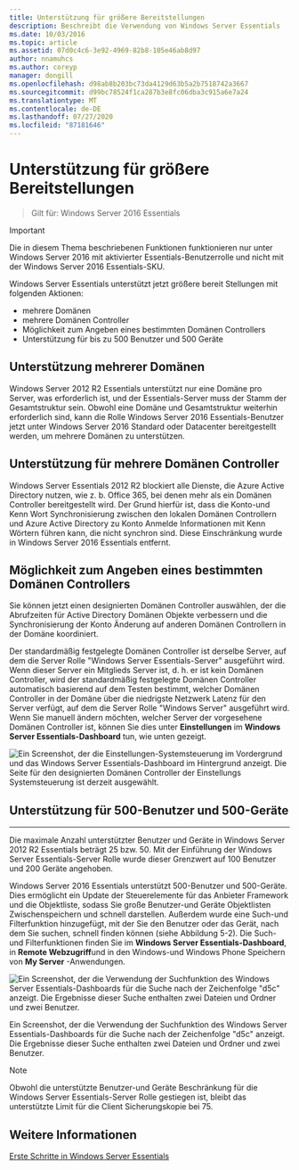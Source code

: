 ```yaml
---
title: Unterstützung für größere Bereitstellungen
description: Beschreibt die Verwendung von Windows Server Essentials
ms.date: 10/03/2016
ms.topic: article
ms.assetid: 07d0c4c6-3e92-4969-82b8-105e46ab8d97
author: nnamuhcs
ms.author: coreyp
manager: dongill
ms.openlocfilehash: d98ab8b203bc73da4129d63b5a2b7518742a3667
ms.sourcegitcommit: d99bc78524f1ca287b3e8fc06dba3c915a6e7a24
ms.translationtype: MT
ms.contentlocale: de-DE
ms.lasthandoff: 07/27/2020
ms.locfileid: "87181646"
---
```

# <a name="support-for-larger-deployments"></a>Unterstützung für größere Bereitstellungen

>Gilt für: Windows Server 2016 Essentials

> [!IMPORTANT]
> Die in diesem Thema beschriebenen Funktionen funktionieren nur unter Windows Server 2016 mit aktivierter Essentials-Benutzerrolle und nicht mit der Windows Server 2016 Essentials-SKU.


Windows Server Essentials unterstützt jetzt größere bereit Stellungen mit folgenden Aktionen:

- mehrere Domänen
- mehrere Domänen Controller
- Möglichkeit zum Angeben eines bestimmten Domänen Controllers
- Unterstützung für bis zu 500 Benutzer und 500 Geräte

## <a name="support-for-multiple-domains"></a>Unterstützung mehrerer Domänen

Windows Server 2012 R2 Essentials unterstützt nur eine Domäne pro Server, was erforderlich ist, und der Essentials-Server muss der Stamm der Gesamtstruktur sein. Obwohl eine Domäne und Gesamtstruktur weiterhin erforderlich sind, kann die Rolle Windows Server 2016 Essentials-Benutzer jetzt unter Windows Server 2016 Standard oder Datacenter bereitgestellt werden, um mehrere Domänen zu unterstützen.

## <a name="support-for-multiple-domain-controllers"></a>Unterstützung für mehrere Domänen Controller

 Windows Server Essentials 2012 R2 blockiert alle Dienste, die Azure Active Directory nutzen, wie z. b. Office 365, bei denen mehr als ein Domänen Controller bereitgestellt wird. Der Grund hierfür ist, dass die Konto-und Kenn Wort Synchronisierung zwischen den lokalen Domänen Controllern und Azure Active Directory zu Konto Anmelde Informationen mit Kenn Wörtern führen kann, die nicht synchron sind. Diese Einschränkung wurde in Windows Server 2016 Essentials entfernt.

## <a name="ability-to-specify-a-designated-domain-controller"></a>Möglichkeit zum Angeben eines bestimmten Domänen Controllers

Sie können jetzt einen designierten Domänen Controller auswählen, der die Abrufzeiten für Active Directory Domänen Objekte verbessern und die Synchronisierung der Konto Änderung auf anderen Domänen Controllern in der Domäne koordiniert.

Der standardmäßig festgelegte Domänen Controller ist derselbe Server, auf dem die Server Rolle "Windows Server Essentials-Server" ausgeführt wird. Wenn dieser Server ein Mitglieds Server ist, d. h. er ist kein Domänen Controller, wird der standardmäßig festgelegte Domänen Controller automatisch basierend auf dem Testen bestimmt, welcher Domänen Controller in der Domäne über die niedrigste Netzwerk Latenz für den Server verfügt, auf dem die Server Rolle "Windows Server" ausgeführt wird. Wenn Sie manuell ändern möchten, welcher Server der vorgesehene Domänen Controller ist, können Sie dies unter **Einstellungen** im **Windows Server Essentials-Dashboard** tun, wie unten gezeigt.

![Ein Screenshot, der die Einstellungen-Systemsteuerung im Vordergrund und das Windows Server Essentials-Dashboard im Hintergrund anzeigt. Die Seite für den designierten Domänen Controller der Einstellungs Systemsteuerung ist derzeit ausgewählt.](media/larger-deployments-1.PNG)

## <a name="support-for-500-users-and-500-devices"></a>Unterstützung für 500-Benutzer und 500-Geräte
-------------------------------------

Die maximale Anzahl unterstützter Benutzer und Geräte in Windows Server 2012 R2 Essentials beträgt 25 bzw. 50. Mit der Einführung der Windows Server Essentials-Server Rolle wurde dieser Grenzwert auf 100 Benutzer und 200 Geräte angehoben.

Windows Server 2016 Essentials unterstützt 500-Benutzer und 500-Geräte. Dies ermöglicht ein Update der Steuerelemente für das Anbieter Framework und die Objektliste, sodass Sie große Benutzer-und Geräte Objektlisten Zwischenspeichern und schnell darstellen. Außerdem wurde eine Such-und Filterfunktion hinzugefügt, mit der Sie den Benutzer oder das Gerät, nach dem Sie suchen, schnell finden können (siehe Abbildung 5-2). Die Such-und Filterfunktionen finden Sie im **Windows Server Essentials-Dashboard**, in **Remote Webzugriff**und in den Windows-und Windows Phone Speichern von **My Server** -Anwendungen.

![Ein Screenshot, der die Verwendung der Suchfunktion des Windows Server Essentials-Dashboards für die Suche nach der Zeichenfolge "d5c" anzeigt. Die Ergebnisse dieser Suche enthalten zwei Dateien und Ordner und zwei Benutzer.](media/larger-deployments-2.PNG)

Ein Screenshot, der die Verwendung der Suchfunktion des Windows Server Essentials-Dashboards für die Suche nach der Zeichenfolge "d5c" anzeigt. Die Ergebnisse dieser Suche enthalten zwei Dateien und Ordner und zwei Benutzer.

> [!NOTE]
> Obwohl die unterstützte Benutzer-und Geräte Beschränkung für die Windows Server Essentials-Server Rolle gestiegen ist, bleibt das unterstützte Limit für die Client Sicherungskopie bei 75.

<a name="see-also"></a>Weitere Informationen
--------
[Erste Schritte in Windows Server Essentials](get-started.md)